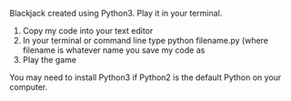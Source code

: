 Blackjack created using Python3. 
Play it in your terminal. 

1) Copy my code into your text editor
2) In your terminal or command line type python filename.py (where filename is whatever name you save my code as
3) Play the game

You may need to install Python3 if Python2 is the default Python on your computer. 
